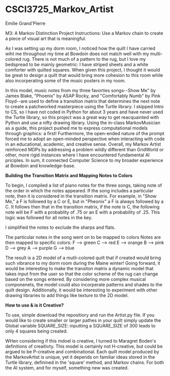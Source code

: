 # CSCI3725_Markov_Artist
Emilie Grand'Pierre

M3: A Markov Distinction 
Project Instructions: Use a Markov chain to create a piece of visual art that is meaningful. 

As I was setting up my dorm room, I noticed how the quilt I have carried wiht me throughout my time at Bowdoin does not match well with my multi-colored rug. There is not much of a pattern to the rug, but I love my bedspread to be mainly geometric: I have striped sheets and a white comforter with quilted squares. When given this project, I thought it would be great to design a quilt that would bring more cohesion to this room while also incorperating some of the music posters in my room.

In this model, music notes from my three favorties songs--Show Me" by James Blake, "Phoenix" by ASAP Rocky, and "Comfortably Numb" by Pink Floyd--are used to define a transition matrix that determines the next note to create a patchworked masterpiece using the Turtle library. I skipped Intro to CS, so I have not coded in Python for about 3 years and have never used the Turtle library, so this project was a great way to get reacquainted with Python and use a nifty drawing library. Using the in-class MarkovMusician as a guide, this project pushed me to express computational models through graphics: a first! Furthermore, the open-ended nature of the prompt forced me to adopt an open-minded perspective when interacting with code in an educational, academic, and creative sense. Overall, my Markov Artist reinforced MDPs by addressing a problem wildly different than GridWorld or other, more rigid instances where I have encountered fundamental AI priciples. In sum, it connected Computer Science to my broader experience at Bowdoin and knowledge-base. 



**Building the Transition Matrix and Mapping Notes to Colors**

To begin, I compiled a list of piano notes for the three songs, taking note of the order in which the notes appeared. If the song includes a particular note, then it is considered in the transition matrix. For example, in "Show Me," a F is followed by a C or E, but in "Pheonix" a F is always followed by a C. It follows then that in the transition matrix, if the note is C, the following note will be F with a probablity of .75 or an E with a probability of .25. This logic was followed for all notes in the key. 

I simplified the notes to exclude the sharps and flats. 

The particular notes in the song went on to be mapped to colors
Notes are then mapped to specific colors: 
    F --> green
    C --> red
    E --> orange
    B --> pink
    D --> grey
    A --> purple
    G --> blue 

The result is a 2D model of a mutli-colored quilt that if created would bring such vibrance to my dorm room during the Maine winter! Going forward, it would be interesting to make the transiton matrix a dynamic model that takes input from the user so that the color scheme of the rug can change based on the songs entered. By considering more complex musical componenets, the model could also incorperate patterns and shades to the quilt design. Additionally, it would be interesting to experiment with other drawing libraries to add things like texture to the 2D model.



**How to use & is it Creative?**

To use, simple download the repositiory and run the Artist.py file. If you would like to create smaller or larger pathes in your quilt simply update the Global variable SQUARE_SIZE: inputting a SQUARE_SIZE of 300 leads to only 4 squares being created. 

WHen considering if this mdoel is creative, I turned to Maragret Boden's definitions of creaitivty. This model is certainly not H-creative, but could be argued to be P-creative and combinational. Each quilt model produced by the MarkovArtist is unique, yet it depends on familiar ideas stored in the Turtle library, definined in the 'square' method, and Markov chains. For both the AI system, and for myself, something new was created. 
